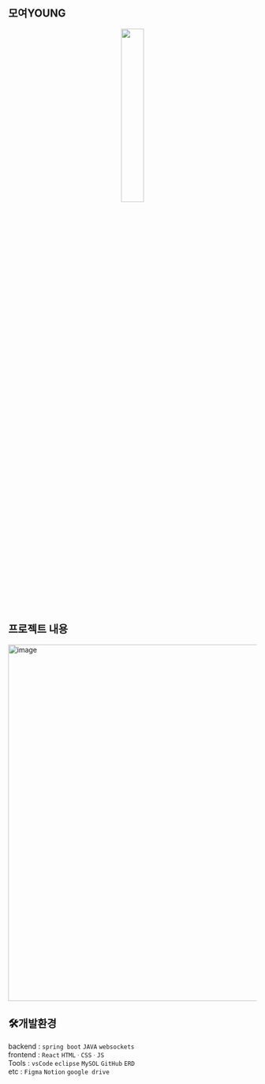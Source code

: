 ## 모여YOUNG
<p style="text-align: center;">
  <img src="https://github.com/yeruru/moyeoYoung_frontend/assets/116954890/3942b5b8-5033-4ed1-b0a5-6f5cdd7cb963" width="30%" style="display: block; margin: 0 auto;">
</p>

## 프로젝트 내용
<img width="722" alt="image" src="https://github.com/yeruru/moyeoYoung_frontend/assets/116954890/bcf5955a-e4c6-490b-bbfa-96731a1e9fb9">

## 🛠️개발환경
backend : `spring boot` `JAVA` `websockets` </br>
frontend : `React` `HTMLㆍCSSㆍJS`</br>
Tools : `vsCode` `eclipse` `MySOL` `GitHub` `ERD`</br>
etc : `Figma` `Notion` `google drive`

